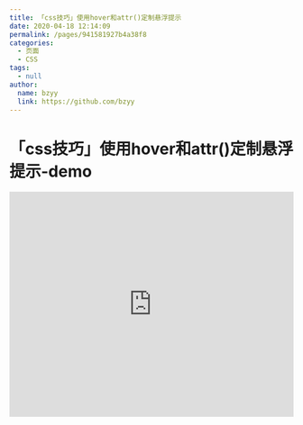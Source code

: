 ```yaml
---
title: 「css技巧」使用hover和attr()定制悬浮提示
date: 2020-04-18 12:14:09
permalink: /pages/941581927b4a38f8
categories: 
  - 页面
  - CSS
tags: 
  - null
author: 
  name: bzyy
  link: https://github.com/bzyy
---
```

# 「css技巧」使用hover和attr()定制悬浮提示-demo

<iframe height="400" style="width: 100%;" scrolling="no" title="【CSS：行为】使用:hover和attr()定制悬浮提示" src="https://codepen.io/bzyy/embed/vYNKNaq?height=400&theme-id=light&default-tab=css,result" frameborder="no" allowtransparency="true" allowfullscreen="true" loading="lazy">
  See the Pen <a href='https://codepen.io/bzyy/pen/vYNKNaq'>【CSS：行为】使用:hover和attr()定制悬浮提示</a> by bzyy
  (<a href='https://codepen.io/bzyy'>@bzyy</a>) on <a href='https://codepen.io'>CodePen</a>.
</iframe>

<!-- more -->
